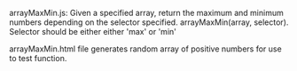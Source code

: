 arrayMaxMin.js: Given a specified array, return the maximum and minimum numbers depending on the selector specified. arrayMaxMin(array, selector). Selector should be either either 'max' or 'min'

arrayMaxMin.html file generates random array of positive numbers for use to test function.